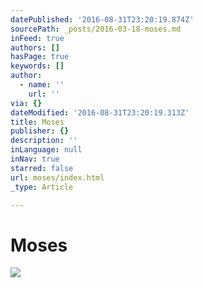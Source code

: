 ```yaml
---
datePublished: '2016-08-31T23:20:19.874Z'
sourcePath: _posts/2016-03-18-moses.md
inFeed: true
authors: []
hasPage: true
keywords: []
author:
  - name: ''
    url: ''
via: {}
dateModified: '2016-08-31T23:20:19.313Z'
title: Moses
publisher: {}
description: ''
inLanguage: null
inNav: true
starred: false
url: moses/index.html
_type: Article

---
```

# Moses
![](https://s3-us-west-2.amazonaws.com/the-grid-img/p/8244546a877a57c6474407003cc2045a2cb3967a.jpg)